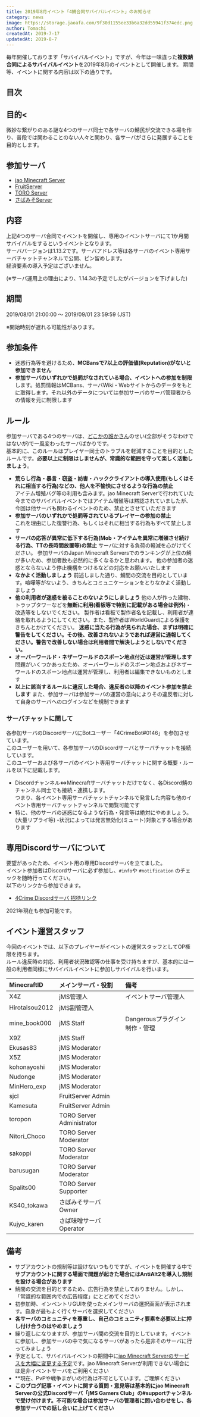 ```yaml
---
title: 2019年8月イベント「4鯖合同サバイバルイベント」のお知らせ
category: news
image: https://storage.jaoafa.com/9f30d1155ee33b6a32dd55941f374edc.png
author: Tomachi
createdAt: 2019-7-17
updatedAt: 2019-8-7
---
```


毎年開催しております「サバイバルイベント」ですが、今年は一味違った**複数鯖合同によるサバイバルイベント**を2019年8月のイベントとして開催します。
期間等、イベントに関する内容は以下の通りです。

## 目次

<!--contents-->

## 目的<

微妙な繋がりのある謎な4つのサーバ同士で各サーバの鯖民が交流できる場を作り、普段では関わることのない人々と関わり、各サーバがさらに発展することを目的とします。

## 参加サーバ

- [jao Minecraft Server](https://jaoafa.com/)
- [FruitServer](http://wiki.teamfruit.net/)
- [TORO Server](https://seesaawiki.jp/toro_server/)
- [さばみそServer](https://seesaawiki.jp/sabamiso-craft/)

## 内容

上記4つのサーバ合同でイベントを開催し、専用のイベントサーバにて1か月間サバイバルをするというイベントとなります。  
サーババージョンは1.13.2です。サーバアドレス等は各サーバのイベント専用サーバチャットチャンネルで公開、ピン留めします。  
経済要素の導入予定はございません。

(※サーバ運用上の理由により、1.14.3の予定でしたがバージョンを下げました)

## 期間

2019/08/01 21:00:00 ～ 2019/09/01 23:59:59 (JST)

※開始時刻が遅れる可能性があります。

## 参加条件

- 迷惑行為等を避けるため、**MCBansで7以上の評価値(Reputation)がないと参加できません**
- **参加サーバのいずれかで処罰がなされている場合、イベントへの参加を制限**します。処罰情報はMCBans、サーバWiki・Webサイトからのデータをもとに取得します。それ以外のデータについては参加サーバのサーバ管理者からの情報を元に制限します

## ルール

参加サーバである4つのサーバは、[どこかの誰かさん](https://jaoafa.com/user/5799296a-d1ec-4252-93bd-440bb9caa65c)のせい(全部がそうなわけではないが)で一風変わったサーバばかりです。  
基本的に、このルールはプレイヤー同士のトラブルを軽減することを目的としたルールです。**必要以上に制限はしませんが、常識的な範囲を守って楽しく活動しましょう**。

- **荒らし行為・暴言・窃盗・妨害・ハッククライアントの導入使用(もしくはそれに相当する行為)などの、他人を不愉快にさせるような行為の禁止**  
 アイテム増殖バグ等の利用も含みます。jao Minecraft Serverで行われていた今までのサバイバルイベントではアイテム増殖等は黙認されていましたが、今回は他サーバも関わるイベントのため、禁止とさせていただきます
- **参加サーバのいずれかで処罰等されているプレイヤーの参加の禁止**  
 これを理由にした復讐行為、もしくはそれに相当する行為もすべて禁止します
- **サーバの応答が異常に低下する行為(Mob・アイテムを異常に増殖させ続ける行為、TTの長時間放置等)の禁止**
 サーバに対する負荷の軽減を心がけてください。
 参加サーバのJapan Minecraft Serversでのランキングが上位の鯖が多いため、参加者数も必然的に多くなるかと思われます。
 他の参加者の迷惑とならないよう停止機構をつけるなどの対応をお願いいたします
- **なかよく活動しましょう**
 前述しました通り、鯖間の交流を目的としています。喧嘩等がないよう、きちんとコミュニケーションをとりなかよく活動しましょう
- **他の利用者が迷惑を被ることのないようにしましょう**
 他の人が作った建物、トラップタワーなどを**無断に利用(看板等で特別に記載がある場合は例外)**・改造等をしないでください。
 製作者は看板で製作者名を記載し、利用者が連絡を取れるようにしてください。また、製作者はWorldGuardによる保護をきちんとかけてください。
 **迷惑に当たる行為が見られた場合、まずは明確に警告をしてください。その後、改善されないようであれば運営に通報してください。警告で改善しない場合は利用者間で解決しようとしないでください。**
- **オーバーワールド・ネザーワールドのスポーン地点付近は運営が管理します**
 問題がいくつかあったため、オーバーワールドのスポーン地点およびネザーワールドのスポーン地点は運営が管理し、利用者は編集できないものとします
- **以上に該当するルールに違反した場合、違反者の以降のイベント参加を禁止します**
 また、参加サーバは参加サーバの運営の意向によりその違反者に対して自身のサーバへのログインなどを規制できます

### サーバチャットに関して

各参加サーバのDiscordサーバにBotユーザー「4CrimeBot#0146」を参加させています。  
このユーザーを用いて、各参加サーバのDiscordサーバとサーバチャットを接続しています。  
このユーザーおよび各サーバのイベント専用サーバチャットに関する概要・ルールを以下に記載します。

- Discordチャンネル⇔Minecraftサーバチャットだけでなく、各Discord鯖のチャンネル同士でも接続・連携します。  
 つまり、各イベント専用サーバチャットチャンネルで発言した内容も他のイベント専用サーバチャットチャンネルで閲覧可能です
- 特に、他のサーバの迷惑になるような行為・発言等は絶対にやめましょう。(大量リプライ等)
-状況によっては発言無効化(ミュート)対象とする場合があります

## 専用Discordサーバについて

要望があったため、イベント用の専用Discordサーバを立てました。  
イベント参加者はDiscordサーバに必ず参加し、`#info`や `#notification` のチェックを随時行ってください。  
以下のリンクから参加できます。

- [4Crime Discordサーバ 招待リンク](https://discord.gg/T6D7kYb)

2021年現在も参加可能です。

## イベント運営スタッフ

今回のイベントでは、以下のプレイヤーがイベントの運営スタッフとしてOP権限を持ちます。  
ルール違反時の対応、利用者状況確認等の仕事を受け持ちますが、基本的には一般の利用者同様にサバイバルイベントに参加しサバイバルを行います。

|MinecraftID|メインサーバ・役割|備考|
|:-|:-|:-|
|X4Z|jMS管理人|イベントサーバ管理人|
|Hirotaisou2012|jMS副管理人||
|mine_book000|jMS Staff|Dangerousプラグイン制作・管理|
|X9Z|jMS Staff||
|Ekusas83|jMS Moderator||
|X5Z|jMS Moderator||
|kohonayoshi|jMS Moderator||
|Nudonge|jMS Moderator||
|MinHero_exp|jMS Moderator||
|sjcl|FruitServer Admin||
|Kamesuta|FruitServer Admin||
|toropon|TORO Server Administrator||
|Nitori_Choco|TORO Server Moderator||
|sakoppi|TORO Server Moderator||
|barusugan|TORO Server Moderator||
|Spalits00|TORO Server Supporter||
|KS40_tokawa|さばみそサーバOwner||
|Kujyo_karen|さば味噌サーバOperator||

## 備考

- サブアカウントの規制等は設けないつもりですが、イベントを開催する中で**サブアカウントに関する場面で問題が起きた場合にはAntiAlt2を導入し規制を設ける場合があります**
- 鯖間の交流を目的とするため、広告行為を禁止しておりません。しかし、「常識的な範囲内での広告程度」にとどめてください
- 初参加時、インベントリGUIを使ったメインサーバの選択画面が表示されます。自身が最もよく行くサーバを選択してください
- **各サーバのコミュニティを尊重し、自己のコミュニティ要素を必要以上に押し付け合うのはやめましょう**
- 繰り返しになりますが、参加サーバ間の交流を目的としています。イベントに参加し、参加サーバの中で気になるサーバがあったら是非そのサーバに行ってみましょう
- 予定として、サバイバルイベントの期間中に[jao Minecraft Serverのサービスを大幅に変更する予定](/blog/201906_meeting)です。jao Minecraft Serverが利用できない場合には是非イベントサーバをご利用ください
- **現在、PvPや戦争まがいの行為は不可としています。ご理解ください
- **このブログ記事・イベントに関する質問・意見等は基本的にjao Minecraft Serverの公式Discordサーバ「jMS Gamers Club」の#supportチャンネルで受け付けます。不可能な場合は参加サーバの管理者に問い合わせをし、各参加サーバでの話し合いに上げてください**
